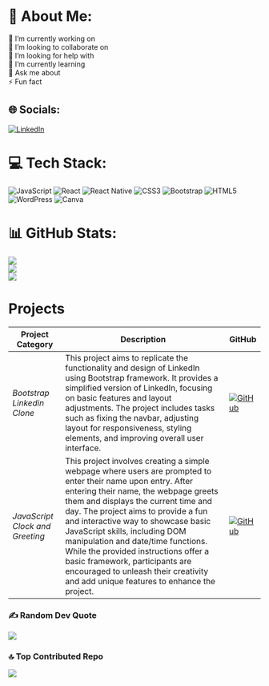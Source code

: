 # 💫 About Me:
🔭 I’m currently working on<br>👯 I’m looking to collaborate on<br>🤝 I’m looking for help with<br>🌱 I’m currently learning<br>💬 Ask me about<br>⚡ Fun fact


## 🌐 Socials:
[![LinkedIn](https://img.shields.io/badge/LinkedIn-%230077B5.svg?logo=linkedin&logoColor=white)](https://linkedin.com/in/salihcenik) 

# 💻 Tech Stack:
![JavaScript](https://img.shields.io/badge/javascript-%23323330.svg?style=flat&logo=javascript&logoColor=%23F7DF1E) ![React](https://img.shields.io/badge/react-%2320232a.svg?style=flat&logo=react&logoColor=%2361DAFB) ![React Native](https://img.shields.io/badge/react_native-%2320232a.svg?style=flat&logo=react&logoColor=%2361DAFB) ![CSS3](https://img.shields.io/badge/css3-%231572B6.svg?style=flat&logo=css3&logoColor=white) ![Bootstrap](https://img.shields.io/badge/bootstrap-%238511FA.svg?style=flat&logo=bootstrap&logoColor=white) ![HTML5](https://img.shields.io/badge/html5-%23E34F26.svg?style=flat&logo=html5&logoColor=white) ![WordPress](https://img.shields.io/badge/WordPress-%23117AC9.svg?style=flat&logo=WordPress&logoColor=white) ![Canva](https://img.shields.io/badge/Canva-%2300C4CC.svg?style=flat&logo=Canva&logoColor=white)
# 📊 GitHub Stats:
![](https://github-readme-stats.vercel.app/api?username=salih1cenik&theme=vision-friendly-dark&hide_border=false&include_all_commits=true&count_private=true)<br/>
![](https://github-readme-streak-stats.herokuapp.com/?user=salih1cenik&theme=vision-friendly-dark&hide_border=false)<br/>
![](https://github-readme-stats.vercel.app/api/top-langs/?username=salih1cenik&theme=vision-friendly-dark&hide_border=false&include_all_commits=true&count_private=true&layout=compact)

# Projects

| Project Category | Description | GitHub |
| --- | --- | --- |
| *Bootstrap Linkedin Clone* | This project aims to replicate the functionality and design of LinkedIn using Bootstrap framework. It provides a simplified version of LinkedIn, focusing on basic features and layout adjustments. The project includes tasks such as fixing the navbar, adjusting layout for responsiveness, styling elements, and improving overall user interface. | [![GitHub](https://img.shields.io/badge/GitHub-blue?style=for-the-badge&logo=github)](https://github.com/salih1cenik/linkedinclone-patika) |
| *JavaScript Clock and Greeting* | This project involves creating a simple webpage where users are prompted to enter their name upon entry. After entering their name, the webpage greets them and displays the current time and day. The project aims to provide a fun and interactive way to showcase basic JavaScript skills, including DOM manipulation and date/time functions. While the provided instructions offer a basic framework, participants are encouraged to unleash their creativity and add unique features to enhance the project. | [![GitHub](https://img.shields.io/badge/GitHub-blue?style=for-the-badge&logo=github)](https://github.com/salih1cenik/javascriptclock) |


### ✍️ Random Dev Quote
![](https://quotes-github-readme.vercel.app/api?type=horizontal&theme=gruvbox)

### 🔝 Top Contributed Repo
![](https://github-contributor-stats.vercel.app/api?username=salih1cenik&limit=5&theme=nord&combine_all_yearly_contributions=true)


